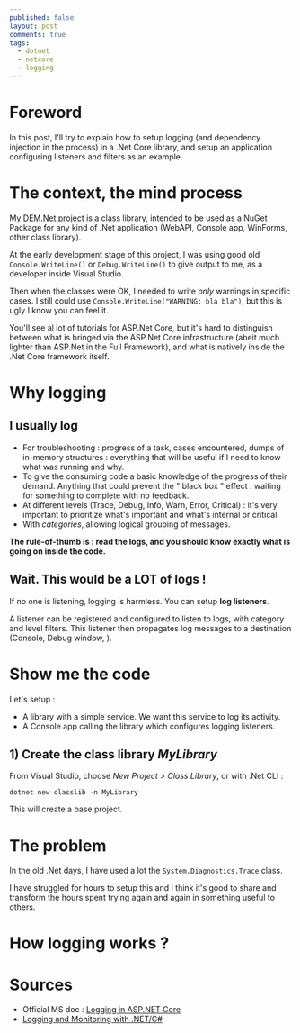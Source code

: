 ```yaml
---
published: false
layout: post
comments: true
tags:
  - dotnet
  - netcore
  - logging
---
```


# Foreword

In this post, I'll try to explain how to setup logging (and dependency injection in the process) in a .Net Core library, and setup an application configuring listeners and filters as an example.

# The context, the mind process

My [DEM.Net project](https://github.com/dem-net) is a class library, intended to be used as a NuGet Package for any kind of .Net application (WebAPI, Console app, WinForms, other class library).

At the early development stage of this project, I was using good old ```Console.WriteLine()``` or ```Debug.WriteLine()``` to give output to me, as a developer inside Visual Studio.

Then when the classes were OK, I needed to write *only* warnings in specific cases. I still could use ```Console.WriteLine("WARNING: bla bla")```, but this is ugly I know you can feel it.


You'll see al lot of tutorials for ASP.Net Core, but it's hard to distinguish between what is bringed via the ASP.Net Core infrastructure (abeit much lighter than ASP.Net in the Full Framework), and what is natively inside the .Net Core framework itself.

# Why logging

## I usually log

- For troubleshooting : progress of a task, cases encountered, dumps of in-memory structures : everything that will be useful if I need to know what was running and why.
- To give the consuming code a basic knowledge of the progress of their demand. Anything that could prevent the " black box " effect : waiting for something to complete with no feedback.
- At different levels (Trace, Debug, Info, Warn, Error, Critical) : it's very important to prioritize what's important and what's internal or critical.
- With *categories*, allowing logical grouping of messages.

**The rule-of-thumb is : read the logs, and you should know exactly what is going on inside the code.**

## Wait. This would be a LOT of logs !

If no one is listening, logging is harmless. You can setup  **log listeners**.

A listener can be registered and configured to listen to logs, with category and level filters. This listener then propagates log messages to a destination (Console, Debug window, ).

# Show me the code

Let's setup :

- A library with a simple service. We want this service to log its activity.
- A Console app calling the library which configures logging listeners.

## 1) Create the class library *MyLibrary*

From Visual Studio, choose *New Project > Class Library*,
or with .Net CLI :
```
dotnet new classlib -n MyLibrary
```
This will create a base project.

# The problem
In the old .Net days, I have used a lot the ```System.Diagnostics.Trace``` class.

I have struggled for hours to setup this and I think it's good to share and transform the hours spent trying again and again in something useful to others.

# How logging works ?

# Sources

- Official MS doc : [Logging in ASP.NET Core](https://docs.microsoft.com/aspnet/core/fundamentals/logging)
- [Logging and Monitoring with .NET/C#](https://microsoft.github.io/code-with-engineering-playbook/Engineering/DevOpsLoggingDetailsCSharp.html)
